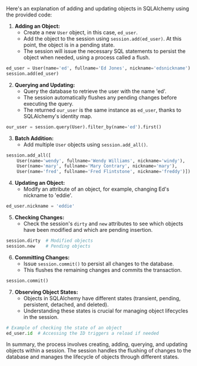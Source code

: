 Here's an explanation of adding and updating objects in SQLAlchemy using the provided code:

1. **Adding an Object:**
   - Create a new `User` object, in this case, `ed_user`.
   - Add the object to the session using `session.add(ed_user)`. At this point, the object is in a pending state.
   - The session will issue the necessary SQL statements to persist the object when needed, using a process called a flush.

```python
ed_user = User(name='ed', fullname='Ed Jones', nickname='edsnickname')
session.add(ed_user)
```

2. **Querying and Updating:**
   - Query the database to retrieve the user with the name 'ed'.
   - The session automatically flushes any pending changes before executing the query.
   - The returned `our_user` is the same instance as `ed_user`, thanks to SQLAlchemy's identity map.

```python
our_user = session.query(User).filter_by(name='ed').first()
```

3. **Batch Addition:**
   - Add multiple `User` objects using `session.add_all()`.

```python
session.add_all([
    User(name='wendy', fullname='Wendy Williams', nickname='windy'),
    User(name='mary', fullname='Mary Contrary', nickname='mary'),
    User(name='fred', fullname='Fred Flintstone', nickname='freddy')])
```

4. **Updating an Object:**
   - Modify an attribute of an object, for example, changing Ed's nickname to 'eddie'.

```python
ed_user.nickname = 'eddie'
```

5. **Checking Changes:**
   - Check the session's `dirty` and `new` attributes to see which objects have been modified and which are pending insertion.

```python
session.dirty  # Modified objects
session.new    # Pending objects
```

6. **Committing Changes:**
   - Issue `session.commit()` to persist all changes to the database.
   - This flushes the remaining changes and commits the transaction.

```python
session.commit()
```

7. **Observing Object States:**
   - Objects in SQLAlchemy have different states (transient, pending, persistent, detached, and deleted).
   - Understanding these states is crucial for managing object lifecycles in the session.

```python
# Example of checking the state of an object
ed_user.id  # Accessing the ID triggers a reload if needed
```

In summary, the process involves creating, adding, querying, and updating objects within a session. The session handles the flushing of changes to the database and manages the lifecycle of objects through different states.
